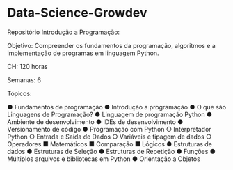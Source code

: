 # Data-Science-Growdev
 Repositório Introdução a Programação:

Objetivo: Compreender os fundamentos da
programação, algoritmos e a implementação de
programas em linguagem Python.

CH: 120 horas

Semanas: 6

Tópicos:

● Fundamentos de programação
● Introdução a programação
● O que são Linguagens de Programação?
● Linguagem de programação Python
● Ambiente de desenvolvimento
● IDEs de desenvolvimento
● Versionamento de código
● Programação com Python
○ Interpretador Python
○ Entrada e Saída de Dados
○ Variáveis e tipagem de dados
○ Operadores
■ Matemáticos
■ Comparação
■ Lógicos
● Estruturas de dados
● Estruturas de Seleção
● Estruturas de Repetição
● Funções
● Múltiplos arquivos e bibliotecas em Python
● Orientação a Objetos

